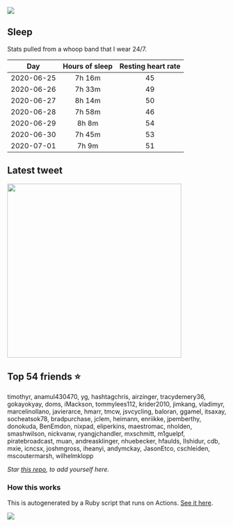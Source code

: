 ![](https://github.com/mscoutermarsh/mscoutermarsh/blob/master/Enter_Mike.gif?raw=true)

## Sleep
Stats pulled from a whoop band that I wear 24/7.

|Day|Hours of sleep|Resting heart rate|
|:-:|:-:|:-:|
|2020-06-25|7h 16m|45|
|2020-06-26|7h 33m|49|
|2020-06-27|8h 14m|50|
|2020-06-28|7h 58m|46|
|2020-06-29|8h 8m|54|
|2020-06-30|7h 45m|53|
|2020-07-01|7h 9m|51|

## Latest tweet
[<img src="https://hcti.io/v1/image/64ffca34-81ea-47f5-97cb-196acc880e9d" width="400">](https://twitter.com/mscccc/status/1275924780223475713)

## Top 54 friends ⭐️
timothyr, anamul430470, yg, hashtagchris, airzinger, tracydemery36, gokayokyay, doms, iMackson, tommylees112, krider2010, jimkang, vladimyr, marcelinollano, javierarce, hmarr, tmcw, jsvcycling, baloran, ggamel, itsaxay, socheatsok78, bradpurchase, jclem, heimann, enriikke, jpemberthy, donokuda, BenEmdon, nixpad, eliperkins, maestromac, nholden, smashwilson, nickvanw, ryangjchandler, mxschmitt, m1guelpf, piratebroadcast, muan, andreasklinger, nhuebecker, hfaulds, Ilshidur, cdb, mxie, icncsx, joshmgross, iheanyi, andymckay, JasonEtco, cschleiden, mscoutermarsh, wilhelmklopp

*Star [this repo](https://github.com/mscoutermarsh/mscoutermarsh), to add yourself here.*

### How this works
This is autogenerated by a Ruby script that runs on Actions. [See it here](https://github.com/mscoutermarsh/mscoutermarsh).


![](https://github.com/mscoutermarsh/mscoutermarsh/blob/master/teeter.gif?raw=true)

